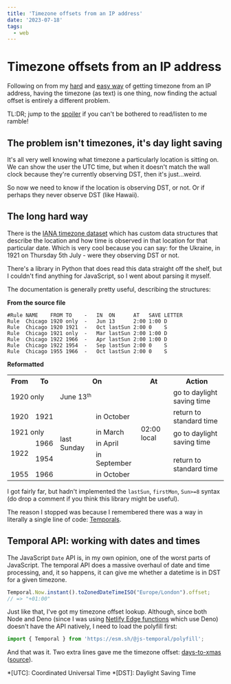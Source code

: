 ```yaml
---
title: 'Timezone offsets from an IP address'
date: '2023-07-18'
tags:
  - web
---
```


# Timezone offsets from an IP address

Following on from my [hard](/2023/06/29/ip-to-timezone-the-hard-but-fast-way) and [easy way](/2023/07/03/ip-to-timezone-the-30-second-way) of getting timezone from an IP address, having the timezone (as text) is one thing, now finding the actual offset is entirely a different problem.

<!--more-->

TL:DR; jump to the [spoiler](#temporal-api-working-with-dates-and-times) if you can't be bothered to read/listen to me ramble!

## The problem isn't timezones, it's day light saving

It's all very well knowing what timezone a particularly location is sitting on. We can show the user the UTC time, but when it doesn't match the wall clock because they're currently observing DST, then it's just…weird.

So now we need to know if the location is observing DST, or not. Or if perhaps they never observe DST (like Hawaii).

## The long hard way

There is the [IANA timezone dataset](https://www.iana.org/time-zones) which has custom data structures that describe the location and how time is observed in that location for that particular date. Which is very cool because you can say: for the Ukraine, in 1921 on Thursday 5th July - were they observing DST or not.

There's a library in Python that does read this data straight off the shelf, but I couldn't find anything for JavaScript, so I went about parsing it myself.

The documentation is generally pretty useful, describing the structures:

**From the source file**

```text
#Rule NAME    FROM TO    -   IN  ON      AT   SAVE LETTER
Rule  Chicago 1920 only  -   Jun 13      2:00 1:00 D
Rule  Chicago 1920 1921  -   Oct lastSun 2:00 0    S
Rule  Chicago 1921 only  -   Mar lastSun 2:00 1:00 D
Rule  Chicago 1922 1966  -   Apr lastSun 2:00 1:00 D
Rule  Chicago 1922 1954  -   Sep lastSun 2:00 0    S
Rule  Chicago 1955 1966  -   Oct lastSun 2:00 0    S
```

**Reformatted**

<table class="smaller">
<tr>
  <th>From</th>
  <th>To</th>
  <th colspan="2">On</th>
  <th>At</th>
  <th>Action</th>
</tr>
<tr>
  <td colspan="2">1920 only</td>
  <td colspan="2">June 13<small><sup>th</sup></small></td>
  <td rowspan="6">02:00 local</td>
  <td>go to daylight saving time</td>
</tr>
<tr>
  <td>1920</td>
  <td>1921</td>
  <td rowspan="5">last Sunday</td>
  <td>in October</td>
  <td>return to standard time</td>
</tr>
<tr>
  <td colspan="2">1921 only</td>
  <td>in March</td>
  <td rowspan="2">go to daylight saving time</td>
</tr>
<tr>
  <td rowspan="2">1922</td>
  <td>1966</td>
  <td>in April</td>
</tr>
<tr>
  <td>1954</td>
  <td>in September</td>
  <td rowspan="2">return to standard time</td>
</tr>
<tr>
  <td>1955</td>
  <td>1966</td>
  <td>in October</td>
</tr>
</table>

I got fairly far, but hadn't implemented the `lastSun`, `firstMon`, `Sun>=8` syntax (do drop a comment if you think this library might be useful).

The reason I stopped was because I remembered there was a way in literally a single line of code: [Temporals](https://github.com/tc39/proposal-temporal).

## Temporal API: working with dates and times

The JavaScript `Date` API is, in my own opinion, one of the worst parts of JavaScript. The temporal API does a massive overhaul of date and time processing, and, it so happens, it can give me whether a datetime is in DST for a given timezone.

```js
Temporal.Now.instant().toZonedDateTimeISO("Europe/London").offset;
// => "+01:00"
```

Just like that, I've got my timezone offset lookup. Although, since both Node and Deno (since I was using [Netlify Edge functions](https://docs.netlify.com/edge-functions/overview/) which use Deno) doesn't have the API natively, I need to load the polyfill first:

```js
import { Temporal } from 'https://esm.sh/@js-temporal/polyfill';
```

And that was it. Two extra lines gave me the timezone offset: [days-to-xmas](https://days-to-xmas.isthe.link/) ([source](https://github.com/remy/days-to-christmas/blob/4ce75316795d890a21b55e663f71ab753c312e4d/netlify/edge-functions/days/days.js)).



*[UTC]: Coordinated Universal Time
*[DST]: Daylight Saving Time
